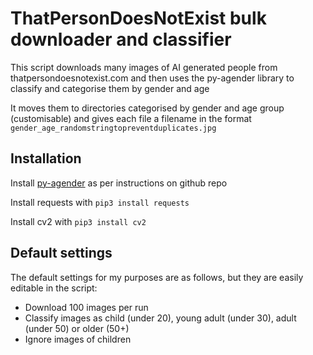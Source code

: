 # ThatPersonDoesNotExist bulk downloader and classifier

This script downloads many images of AI generated people from thatpersondoesnotexist.com and then uses the py-agender library to classify and categorise them by gender and age

It moves them to directories categorised by gender and age group (customisable) and gives each file a filename in the format ```gender_age_randomstringtopreventduplicates.jpg```


## Installation

Install [py-agender](https://github.com/aristofun/py-agender) as per instructions on github repo

Install requests with ```pip3 install requests```

Install cv2 with ```pip3 install cv2```

## Default settings

The default settings for my purposes are as follows, but they are easily editable in the script:
* Download 100 images per run
* Classify images as child (under 20), young adult (under 30), adult (under 50) or older (50+)
* Ignore images of children
